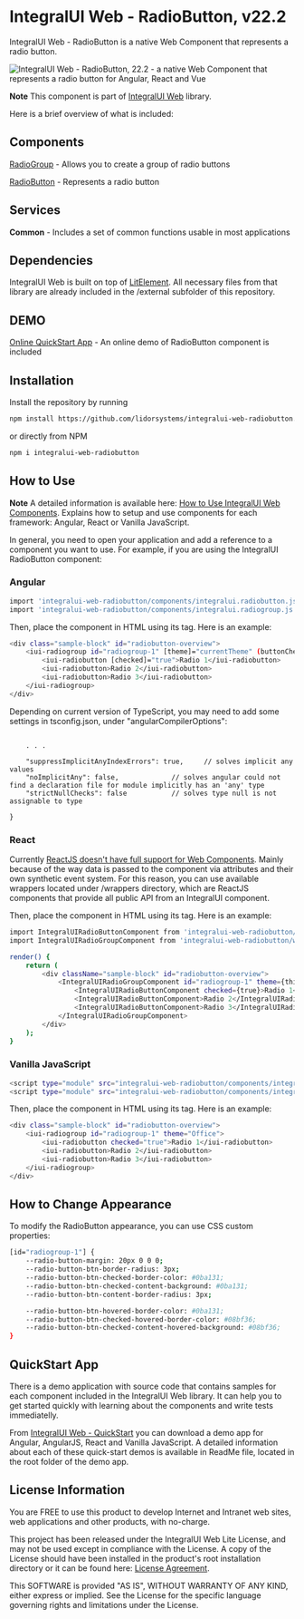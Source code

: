 # IntegralUI Web - RadioButton, v22.2

IntegralUI Web - RadioButton is a native Web Component that represents a radio button. 

![IntegralUI Web - RadioButton, 22.2 - a native Web Component that represents a radio button for Angular, React and Vue](https://www.lidorsystems.com/products/web/studio/images/integralui-web-radiobutton.png)

<b>Note</b> This component is part of [IntegralUI Web](https://github.com/lidorsystems/integralui-web.git) library.

Here is a brief overview of what is included:


## Components

[RadioGroup](https://www.lidorsystems.com/products/web/studio/samples/#/radiogroup) - Allows you to create a group of radio buttons

[RadioButton](https://www.lidorsystems.com/products/web/studio/samples/#/radiobutton) - Represents a radio button


## Services

<b>Common</b> - Includes a set of common functions usable in most applications


## Dependencies

IntegralUI Web is built on top of [LitElement](https://github.com/Polymer/lit-element). All necessary files from that library are already included in the /external subfolder of this repository.


## DEMO

[Online QuickStart App](https://www.lidorsystems.com/products/web/studio/samples/) - An online demo of RadioButton component is included


## Installation

Install the repository by running

```bash
npm install https://github.com/lidorsystems/integralui-web-radiobutton.git
```

or directly from NPM

```bash
npm i integralui-web-radiobutton
```


## How to Use

<b>Note</b> A detailed information is available here: [How to Use IntegralUI Web Components](https://www.lidorsystems.com/help/integralui/web-components/introduction/installation/). Explains how to setup and use components for each framework: Angular, React or Vanilla JavaScript.

In general, you need to open your application and add a reference to a component you want to use. For example, if you are using the IntegralUI RadioButton component:</p>

### Angular

```bash
import 'integralui-web-radiobutton/components/integralui.radiobutton.js';
import 'integralui-web-radiobutton/components/integralui.radiogroup.js';
```

Then, place the component in HTML using its tag. Here is an example:


```bash
<div class="sample-block" id="radiobutton-overview">
    <iui-radiogroup id="radiogroup-1" [theme]="currentTheme" (buttonChecked)="onButtonChecked($event, 'group 1')">
        <iui-radiobutton [checked]="true">Radio 1</iui-radiobutton>
        <iui-radiobutton>Radio 2</iui-radiobutton>
        <iui-radiobutton>Radio 3</iui-radiobutton>
    </iui-radiogroup>
</div>
```

Depending on current version of TypeScript, you may need to add some settings in tsconfig.json, under "angularCompilerOptions":

```bash"angularCompilerOptions": {

    . . .

    "suppressImplicitAnyIndexErrors": true,     // solves implicit any values
    "noImplicitAny": false,             // solves angular could not find a declaration file for module implicitly has an 'any' type
    "strictNullChecks": false           // solves type null is not assignable to type

}
```


### React

Currently [ReactJS doesn't have full support for Web Components](https://custom-elements-everywhere.com/#react). Mainly because of the way data is passed to the component via attributes and their own synthetic event system. For this reason, you can use available wrappers located under /wrappers directory, which are ReactJS components that provide all public API from an IntegralUI component.</p>

Then, place the component in HTML using its tag. Here is an example:

```bash
import IntegralUIRadioButtonComponent from 'integralui-web-radiobutton/wrappers/react.integralui.radiobutton.js';
import IntegralUIRadioGroupComponent from 'integralui-web-radiobutton/wrappers/react.integralui.radiogroup.js';
```

```bash
render() {
    return (
        <div className="sample-block" id="radiobutton-overview">
            <IntegralUIRadioGroupComponent id="radiogroup-1" theme={this.state.currentTheme} buttonChecked={(e) => this.onButtonChecked(e, 'group 1')}>
                <IntegralUIRadioButtonComponent checked={true}>Radio 1</IntegralUIRadioButtonComponent>
                <IntegralUIRadioButtonComponent>Radio 2</IntegralUIRadioButtonComponent>
                <IntegralUIRadioButtonComponent>Radio 3</IntegralUIRadioButtonComponent>
            </IntegralUIRadioGroupComponent>
        </div>
    );
}
```


### Vanilla JavaScript

```bash
<script type="module" src="integralui-web-radiobutton/components/integralui.radiobutton.js"></script>
<script type="module" src="integralui-web-radiobutton/components/integralui.radiogroup.js"></script>
```

Then, place the component in HTML using its tag. Here is an example:

```bash
<div class="sample-block" id="radiobutton-overview">
    <iui-radiogroup id="radiogroup-1" theme="Office">
        <iui-radiobutton checked="true">Radio 1</iui-radiobutton>
        <iui-radiobutton>Radio 2</iui-radiobutton>
        <iui-radiobutton>Radio 3</iui-radiobutton>
    </iui-radiogroup>
</div>
```

## How to Change Appearance

To modify the RadioButton appearance, you can use CSS custom properties:

```bash
[id="radiogroup-1"] {
    --radio-button-margin: 20px 0 0 0;
    --radio-button-btn-border-radius: 3px;
    --radio-button-btn-checked-border-color: #0ba131;
    --radio-button-btn-checked-content-background: #0ba131;
    --radio-button-btn-content-border-radius: 3px;

    --radio-button-btn-hovered-border-color: #0ba131;
    --radio-button-btn-checked-hovered-border-color: #08bf36;
    --radio-button-btn-checked-content-hovered-background: #08bf36;
}
```

## QuickStart App

There is a demo application with source code that contains samples for each component included in the IntegralUI Web library. It can help you to get started quickly with learning about the components and write tests immediatelly. 

From [IntegralUI Web - QuickStart](https://github.com/lidorsystems/integralui-web-quickstart) you can download a demo app for Angular, AngularJS, React and Vanilla JavaScript. A detailed information about each of these quick-start demos is available in ReadMe file, located in the root folder of the demo app.


## License Information

You are FREE to use this product to develop Internet and Intranet web sites, web applications and other products, with no-charge.

This project has been released under the IntegralUI Web Lite License, and may not be used except in compliance with the License.
A copy of the License should have been installed in the product's root installation directory or it can be found here: [License Agreement](https://www.lidorsystems.com/products/web/lite/integralui-web-lite-license-agreement.pdf).

This SOFTWARE is provided "AS IS", WITHOUT WARRANTY OF ANY KIND, either express or implied. See the License for the specific language governing rights and limitations under the License.